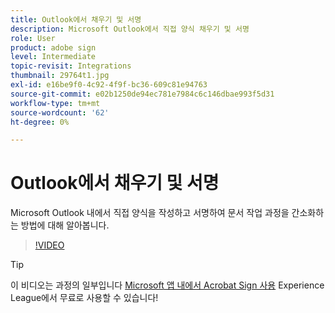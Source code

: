```yaml
---
title: Outlook에서 채우기 및 서명
description: Microsoft Outlook에서 직접 양식 채우기 및 서명
role: User
product: adobe sign
level: Intermediate
topic-revisit: Integrations
thumbnail: 29764t1.jpg
exl-id: e16be9f0-4c92-4f9f-bc36-609c81e94763
source-git-commit: e02b1250de94ec781e7984c6c146dbae993f5d31
workflow-type: tm+mt
source-wordcount: '62'
ht-degree: 0%

---
```


# Outlook에서 채우기 및 서명

Microsoft Outlook 내에서 직접 양식을 작성하고 서명하여 문서 작업 과정을 간소화하는 방법에 대해 알아봅니다.

>[!VIDEO](https://video.tv.adobe.com/v/29764t1?hidetitle=true)

>[!TIP]
>
>이 비디오는 과정의 일부입니다 [Microsoft 앱 내에서 Acrobat Sign 사용](https://experienceleague.adobe.com/?recommended=Sign-U-1-2020.2) Experience League에서 무료로 사용할 수 있습니다!
